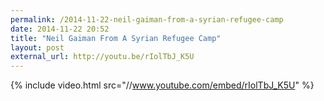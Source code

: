 ```yaml
---
permalink: /2014-11-22-neil-gaiman-from-a-syrian-refugee-camp
date: 2014-11-22 20:52
title: "Neil Gaiman From A Syrian Refugee Camp"
layout: post
external_url: http://youtu.be/rIolTbJ_K5U
---
```

{% include video.html src="//www.youtube.com/embed/rIolTbJ_K5U" %}
